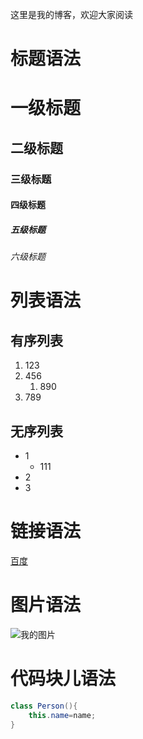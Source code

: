 这里是我的博客，欢迎大家阅读
# 标题语法
# 一级标题
## 二级标题
### 三级标题
#### 四级标题
##### 五级标题
###### 六级标题
# 列表语法
## 有序列表
1. 123
2. 456
   1. 890
3. 789
## 无序列表
* 1
  * 111
* 2
* 3
# 链接语法
[百度](www.baidu.com)
# 图片语法
![我的图片](https://www.keaidian.com/uploads/allimg/190424/24110307_19.jpg)
# 代码块儿语法
```java
class Person(){
    this.name=name;
}
```